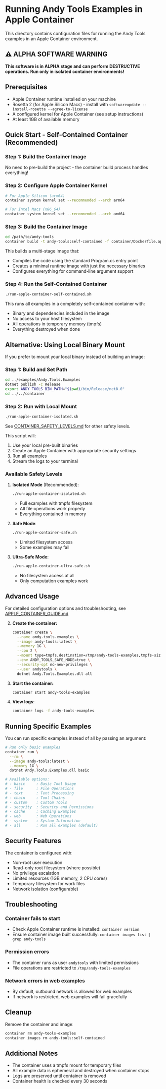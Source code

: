 # Running Andy Tools Examples in Apple Container

This directory contains configuration files for running the Andy Tools examples in an Apple Container environment.

## ⚠️ ALPHA SOFTWARE WARNING

**This software is in ALPHA stage and can perform DESTRUCTIVE operations. Run only in isolated container environments!**

## Prerequisites

- Apple Container runtime installed on your machine
- Rosetta 2 (for Apple Silicon Macs) - install with `softwareupdate --install-rosetta --agree-to-license`
- A configured kernel for Apple Container (see setup instructions)
- At least 1GB of available memory

## Quick Start - Self-Contained Container (Recommended)

### Step 1: Build the Container Image

No need to pre-build the project - the container build process handles everything!

### Step 2: Configure Apple Container Kernel

```bash
# For Apple Silicon (arm64)
container system kernel set --recommended --arch arm64

# For Intel Macs (x86_64)
container system kernel set --recommended --arch amd64
```

### Step 3: Build the Container Image

```bash
cd /path/to/andy-tools
container build -t andy-tools:self-contained -f container/Dockerfile.apple .
```

This builds a multi-stage image that:
- Compiles the code using the standard Program.cs entry point
- Creates a minimal runtime image with just the necessary binaries
- Configures everything for command-line argument support

### Step 4: Run the Self-Contained Container

```bash
./run-apple-container-self-contained.sh
```

This runs all examples in a completely self-contained container with:
- Binary and dependencies included in the image
- No access to your host filesystem
- All operations in temporary memory (tmpfs)
- Everything destroyed when done

## Alternative: Using Local Binary Mount

If you prefer to mount your local binary instead of building an image:

### Step 1: Build and Set Path

```bash
cd ../examples/Andy.Tools.Examples
dotnet publish -c Release
export ANDY_TOOLS_BIN_PATH="$(pwd)/bin/Release/net8.0"
cd ../../container
```

### Step 2: Run with Local Mount

```bash
./run-apple-container-isolated.sh
```

See [CONTAINER_SAFETY_LEVELS.md](CONTAINER_SAFETY_LEVELS.md) for other safety levels.

This script will:
1. Use your local pre-built binaries
2. Create an Apple Container with appropriate security settings
3. Run all examples
4. Stream the logs to your terminal

### Available Safety Levels

1. **Isolated Mode** (Recommended):
   ```bash
   ./run-apple-container-isolated.sh
   ```
   - Full examples with tmpfs filesystem
   - All file operations work properly
   - Everything contained in memory

2. **Safe Mode**:
   ```bash
   ./run-apple-container-safe.sh
   ```
   - Limited filesystem access
   - Some examples may fail

3. **Ultra-Safe Mode**:
   ```bash
   ./run-apple-container-ultra-safe.sh
   ```
   - No filesystem access at all
   - Only computation examples work

## Advanced Usage

For detailed configuration options and troubleshooting, see [APPLE_CONTAINER_GUIDE.md](APPLE_CONTAINER_GUIDE.md).

2. **Create the container:**
   ```bash
   container create \
     --name andy-tools-examples \
     --image andy-tools:latest \
     --memory 1G \
     --cpu 2 \
     --mount type=tmpfs,destination=/tmp/andy-tools-examples,tmpfs-size=100M \
     --env ANDY_TOOLS_SAFE_MODE=true \
     --security-opt no-new-privileges \
     --user andytools \
     dotnet Andy.Tools.Examples.dll all
   ```

3. **Start the container:**
   ```bash
   container start andy-tools-examples
   ```

4. **View logs:**
   ```bash
   container logs -f andy-tools-examples
   ```

## Running Specific Examples

You can run specific examples instead of all by passing an argument:

```bash
# Run only basic examples
container run \
  --rm \
  --image andy-tools:latest \
  --memory 1G \
  dotnet Andy.Tools.Examples.dll basic

# Available options:
# - basic     : Basic Tool Usage
# - file      : File Operations  
# - text      : Text Processing
# - chain     : Tool Chains
# - custom    : Custom Tools
# - security  : Security and Permissions
# - cache     : Caching Examples
# - web       : Web Operations
# - system    : System Information
# - all       : Run all examples (default)
```

## Security Features

The container is configured with:
- Non-root user execution
- Read-only root filesystem (where possible)
- No privilege escalation
- Limited resources (1GB memory, 2 CPU cores)
- Temporary filesystem for work files
- Network isolation (configurable)

## Troubleshooting

### Container fails to start
- Check Apple Container runtime is installed: `container version`
- Ensure container image built successfully: `container images list | grep andy-tools`

### Permission errors
- The container runs as user `andytools` with limited permissions
- File operations are restricted to `/tmp/andy-tools-examples`

### Network errors in web examples
- By default, outbound network is allowed for web examples
- If network is restricted, web examples will fail gracefully

## Cleanup

Remove the container and image:
```bash
container rm andy-tools-examples
container images rm andy-tools:self-contained
```

## Additional Notes

- The container uses a tmpfs mount for temporary files
- All example data is ephemeral and destroyed when container stops
- Logs are preserved until container is removed
- Container health is checked every 30 seconds